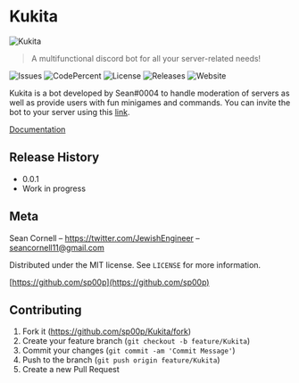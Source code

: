 # Kukita

![Kukita](https://cdn.discordapp.com/attachments/731996957051977859/733879306283122758/kukita.png)

> A multifunctional discord bot for all your server-related needs!

![Issues](https://img.shields.io/github/issues/sp00p/Kukita)
![CodePercent](https://img.shields.io/github/languages/top/sp00p/Kukita)
![License](https://img.shields.io/github/license/sp00p/Kukita)
![Releases](https://img.shields.io/github/v/release/sp00p/Kukita)
![Website](https://img.shields.io/website?down_color=red&down_message=offline&up_color=green&up_message=online&url=https%3A%2F%2Fseancornell.io%2Fkukitadocs)

Kukita is a bot developed by Sean#0004 to handle moderation of servers as well as provide users with fun minigames and commands. You can invite the bot to your server using this [link](https://discord.com/api/oauth2/authorize?client_id=714758633702948905&permissions=8&scope=bot).

[Documentation](https://seancornell.io/kukitadocs)

## Release History

* 0.0.1
* Work in progress

## Meta

Sean Cornell – https://twitter.com/JewishEngineer – seancornell11@gmail.com

Distributed under the MIT license. See ``LICENSE`` for more information.

[https://github.com/sp00p](https://github.com/sp00p)

## Contributing

1.  Fork it (<https://github.com/sp00p/Kukita/fork>)
2.  Create your feature branch  (`git checkout -b feature/Kukita`)
3.  Commit your changes (`git commit -am 'Commit Message'`)
4.  Push to the branch (`git push origin feature/Kukita`)
5.  Create a new Pull Request

